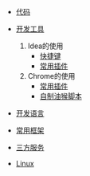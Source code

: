 * [代码](/doc/code/)
    
* [开发工具](/doc/devtools/)
    1. Idea的使用
        * [快捷键](/doc/devtools/Idea/hotkeys)
        * [常用插件](/doc/devtools/Idea/plugin)
    2. Chrome的使用
        * [常用插件](/doc/devtools/chrome/pulgin.md)
        * [自制油猴脚本](/doc/devtools/chrome/script.md)
            
* [开发语言](/doc/devLanguage/)
    
        
* [常用框架](/doc/frame/)
    
        
* [三方服务](/doc/server/)
    

* [Linux](/doc/linux/)
   
